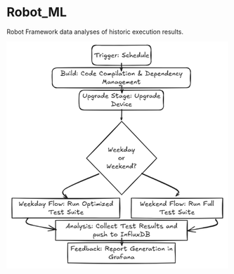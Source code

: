 # Robot_ML
Robot Framework data analyses of historic execution results.

![alt text](https://github.com/rcharaba/Robot_ML/blob/main/rf_ci_cd_flow.png)  
